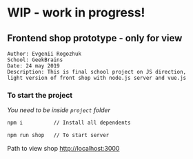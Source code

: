 # WIP - work in progress!

## Frontend shop prototype - only for view
````
Author: Evgenii Rogozhuk
School: GeekBrains
Date: 24 may 2019
Description: This is final school project on JS direction, 
light version of front shop with node.js server and vue.js
````
### To start the project
*You need to be inside `project` folder*
```bash
npm i          // Install all dependents

npm run shop   // To start server
```
Path to view shop [http://localhost:3000](http://localhost:3000)
